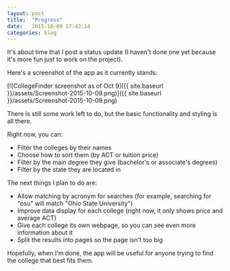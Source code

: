 ```yaml
---
layout: post
title:  "Progress"
date:   2015-10-09 17:43:14
categories: blog
---
```


It's about time that I post a status update (I haven't done one yet because it's more fun just to work on the project).

Here's a screenshot of the app as it currently stands:

[![CollegeFinder screenshot as of Oct 9]({{ site.baseurl }}/assets/Screenshot-2015-10-09.png)]({{ site.baseurl }}/assets/Screenshot-2015-10-09.png)

There is still some work left to do, but the basic functionality and styling is all there.

Right now, you can:

- Filter the colleges by their names
- Choose how to sort them (by ACT or tuition price)
- Filter by the main degree they give (bachelor's or associate's degrees)
- Filter by the state they are located in

The next things I plan to do are:

- Allow matching by acronym for searches (for example, searching for "osu" will match "Ohio State University")
- Improve data display for each college (right now, it only shows price and average ACT)
- Give each college its own webpage, so you can see even more information about it
- Split the results into pages so the page isn't too big

Hopefully, when I'm done, the app will be useful for anyone trying to find the college that best fits them.
